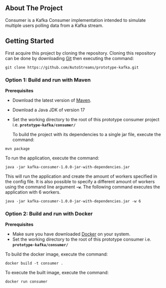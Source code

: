 ## About The Project
Consumer is a Kafka Consumer implementation intended to simulate multiple users polling data from a Kafka stream.
## Getting Started
First acquire this project by cloning the repository. Cloning this repository can be done by downloading [Git](https://git-scm.com/) then executing the command:
```
git clone https://github.com/AutoStreams/prototype-kafka.git
```
### Option 1: Build and run with Maven
**Prerequisites**
* Download the latest version of [Maven](https://maven.apache.org/).
* Download a Java JDK of version 17
* Set the working directory to the root of this prototype consumer project i.e. **`prototype-kafka/consumer/`**
  
  To build the project with its dependencies to a single jar file, execute the command:
```
mvn package
```
To run the application, execute the command:
```
java -jar kafka-consumer-1.0.0-jar-with-dependencies.jar
```
This will run the application and create the amount of workers specified in the config file.
It is also possible to specify a different amount of workers using the command line argument **`-w`**. The following
command executes the application with 6 workers.
```
java -jar kafka-consumer-1.0.0-jar-with-dependencies.jar -w 6
```
### Option 2: Build and run with Docker
**Prerequisites**
* Make sure you have downloaded [Docker](https://www.docker.com/) on your system.
* Set the working directory to the root of this prototype consumer i.e. **`prototype-kafka/consumer/`**

To build the docker image, execute the command:
```
docker build -t consumer .
```

To execute the built image, execute the command:
```
docker run consumer 
```

